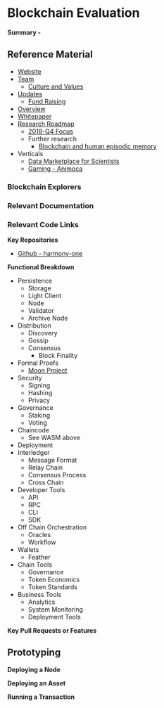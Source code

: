 # Blockchain Evaluation
**Summary -** 

## Reference Material
* [Website](https://harmony.one/)
* [Team](https://harmony.one/team)
  * [Culture and Values](https://medium.com/harmony-one/harmony-3x3-interview-questions-on-culture-and-values-b87c8b92774)
* [Updates](https://medium.com/harmony-one)
  * [Fund Raising](https://medium.com/harmony-one/harmony-xoogler-430405f728d4)
* [Overview](http://simple-rules.com/harmony)
* [Whitepaper](http://simple-rules.com/tech)
* [Research Roadmap](https://docs.google.com/document/d/1cKytCDoqmbERIn9piJxynY6eziAbEDo0nWDYUrxx5Fc/edit)
  * [2018-Q4 Focus](https://docs.google.com/document/d/1asT6tboZUD65VHMszwDU42J70ZMMbdieeRuQUAq_mcE/edit)
  * Further research
    * [Blockchain and human episodic memory](https://arxiv.org/abs/1811.02881)
* Verticals
  * [Data Marketplace for Scientists](https://medium.com/harmony-one/data-marketplace-for-scientists-7666afb68569)
  * [Gaming - Animoca](https://medium.com/harmony-one/harmony-partners-with-gaming-industry-leader-animoca-e29f4624c055)


### Blockchain Explorers




### Relevant Documentation



### Relevant Code Links


**Key Repositories**
* [Github - harmony-one](https://github.com/harmony-one)

**Functional Breakdown**
* Persistence
  * Storage
  * Light Client
  * Node
  * Validator
  * Archive Node
* Distribution
  * Discovery
  * Gossip
  * Consensus
    * Block Finality
* Formal Proofs
  * [Moon Project](https://medium.com/@maiavictor/updates-on-ethereums-moon-project-535f8c0497ef)
* Security
  * Signing
  * Hashing
  * Privacy
* Governance
  * Staking
  * Voting
* Chaincode
  * See WASM above
* Deployment
* Interledger
  * Message Format
  * Relay Chain
  * Consensus Process
  * Cross Chain
* Developer Tools
  * API
  * RPC
  * CLI
  * SDK
* Off Chain Orchestration
  * Oracles
  * Workflow
* Wallets
  * Feather
* Chain Tools
  * Governance
  * Token Economics
  * Token Standards
* Business Tools
  * Analytics
  * System Monitoring 
  * Deployment Tools

**Key Pull Requests or Features**

##  Prototyping

**Deploying a Node**

**Deploying an Asset**

**Running a Transaction**


